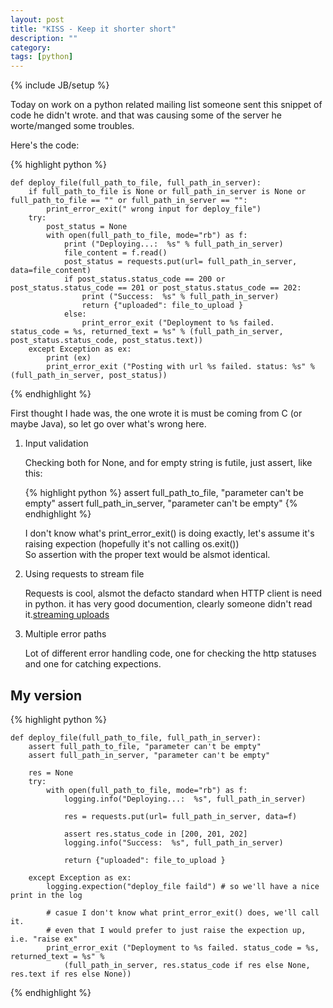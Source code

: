 ```yaml
---
layout: post
title: "KISS - Keep it shorter short"
description: ""
category: 
tags: [python]
---
```

{% include JB/setup %}

Today on work on a python related mailing list someone sent this snippet of code he didn't wrote.
and that was causing some of the server he worte/manged some troubles.

Here's the code:

{% highlight python %}

    def deploy_file(full_path_to_file, full_path_in_server):
        if full_path_to_file is None or full_path_in_server is None or full_path_to_file == "" or full_path_in_server == "":
            print_error_exit(" wrong input for deploy_file")
        try:
            post_status = None
            with open(full_path_to_file, mode="rb") as f:
                print ("Deploying...:  %s" % full_path_in_server)
                file_content = f.read()
                post_status = requests.put(url= full_path_in_server, data=file_content)
                if post_status.status_code == 200 or post_status.status_code == 201 or post_status.status_code == 202:
                    print ("Success:  %s" % full_path_in_server)
                    return {"uploaded": file_to_upload }
                else:
                    print_error_exit ("Deployment to %s failed. status_code = %s, returned_text = %s" % (full_path_in_server, post_status.status_code, post_status.text))
        except Exception as ex:
            print (ex)
            print_error_exit ("Posting with url %s failed. status: %s" % (full_path_in_server, post_status))
{% endhighlight %}

First thought I hade was, the one wrote it is must be coming from C (or maybe Java), so let go over what's wrong here.

1. Input validation

    Checking both for None, and for empty string is futile, just assert, like this:
    
    {% highlight python %}
        assert full_path_to_file, "parameter can't be empty"
        assert full_path_in_server, "parameter can't be empty"
    {% endhighlight %}
    
    I don't know what's print_error_exit() is doing exactly, let's assume it's raising expection (hopefully it's not calling os.exit())    
    So assertion with the proper text would be alsmot identical.

2. Using requests to stream file

    Requests is cool, alsmot the defacto standard when HTTP client is need in python.
    it has very good documention, clearly someone didn't read it.[streaming uploads][1]

3. Multiple error paths

    Lot of different error handling code, one for checking the http statuses and one for catching expections.

## My version
{% highlight python %}

    def deploy_file(full_path_to_file, full_path_in_server):
        assert full_path_to_file, "parameter can't be empty"
        assert full_path_in_server, "parameter can't be empty"
        
        res = None
        try:
            with open(full_path_to_file, mode="rb") as f:
                logging.info("Deploying...:  %s", full_path_in_server)
                
                res = requests.put(url= full_path_in_server, data=f)
                
                assert res.status_code in [200, 201, 202]
                logging.info("Success:  %s", full_path_in_server)
                
                return {"uploaded": file_to_upload }
               
        except Exception as ex:
            logging.expection("deploy_file faild") # so we'll have a nice print in the log
            
            # casue I don't know what print_error_exit() does, we'll call it.
            # even that I would prefer to just raise the expection up, i.e. "raise ex"
            print_error_exit ("Deployment to %s failed. status_code = %s, returned_text = %s" % 
                (full_path_in_server, res.status_code if res else None, res.text if res else None))
                
{% endhighlight %}

[1]: http://docs.python-requests.org/en/master/user/advanced/#streaming-uploads
